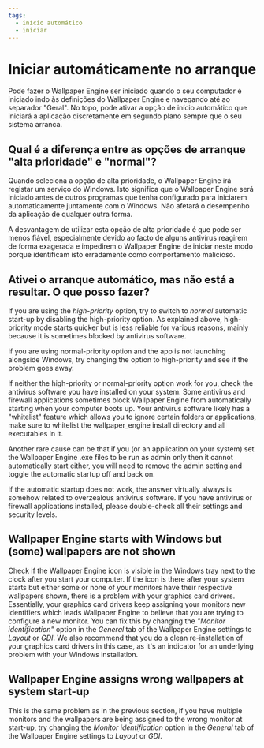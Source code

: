 ```yaml
---
tags:
  - início automático
  - iniciar
---
```


# Iniciar automáticamente no arranque

Pode fazer o Wallpaper Engine ser iniciado quando o seu computador é iniciado indo às definições do Wallpaper Engine e navegando até ao separador "Geral". No topo, pode ativar a opção de início automático que iniciará a aplicação discretamente em segundo plano sempre que o seu sistema arranca.

## Qual é a diferença entre as opções de arranque "alta prioridade" e "normal"?

Quando seleciona a opção de alta prioridade, o Wallpaper Engine irá registar um serviço do Windows. Isto significa que o Wallpaper Engine será iniciado antes de outros programas que tenha configurado para iniciarem automaticamente juntamente com o Windows. Não afetará o desempenho da aplicação de qualquer outra forma.

A desvantagem de utilizar esta opção de alta prioridade é que pode ser menos fiável, especialmente devido ao facto de alguns antivírus reagirem de forma exagerada e impedirem o Wallpaper Engine de iniciar neste modo porque identificam isto erradamente como comportamento malicioso.

## Ativei o arranque automático, mas não está a resultar. O que posso fazer?

If you are using the *high-priority* option, try to switch to *normal* automatic start-up by disabling the high-priority option. As explained above, high-priority mode starts quicker but is less reliable for various reasons, mainly because it is sometimes blocked by antivirus software.

If you are using normal-priority option and the app is not launching alongside Windows, try changing the option to high-priority and see if the problem goes away.

If neither the high-priority or normal-priority option work for you, check the antivirus software you have installed on your system. Some antivirus and firewall applications sometimes block Wallpaper Engine from automatically starting when your computer boots up. Your antivirus software likely has a "whitelist" feature which allows you to ignore certain folders or applications, make sure to whitelist the wallpaper_engine install directory and all executables in it.

Another rare cause can be that if you (or an application on your system) set the Wallpaper Engine .exe files to be run as admin only then it cannot automatically start either, you will need to remove the admin setting and toggle the automatic startup off and back on.

If the automatic startup does not work, the answer virtually always is somehow related to overzealous antivirus software. If you have antivirus or firewall applications installed, please double-check all their settings and security levels.

## Wallpaper Engine starts with Windows but (some) wallpapers are not shown

 Check if the Wallpaper Engine icon is visible in the Windows tray next to the clock after you start your computer. If the icon is there after your system starts but either some or none of your monitors have their respective wallpapers shown, there is a problem with your graphics card drivers. Essentially, your graphics card drivers keep assigning your monitors new identifiers which leads Wallpaper Engine to believe that you are trying to configure a new monitor. You can fix this by changing the *"Monitor identification"* option in the *General* tab of the Wallpaper Engine settings to *Layout* or *GDI*. We also recommend that you do a clean re-installation of your graphics card drivers in this case, as it's an indicator for an underlying problem with your Windows installation.

 ## Wallpaper Engine assigns wrong wallpapers at system start-up

 This is the same problem as in the previous section, if you have multiple monitors and the wallpapers are being assigned to the wrong monitor at start-up, try changing the *Monitor identification* option in the *General* tab of the Wallpaper Engine settings to *Layout* or *GDI*.